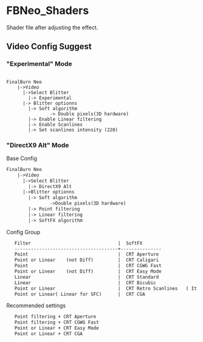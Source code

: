 # FBNeo_Shaders
Shader file after adjusting the effect.



## Video Config Suggest ##

### "Experimental" Mode ###

<pre><code>
FinalBurn Neo
    |->Video
      |->Select Blitter
        |-> Experimental
      |-> Blitter optionns
        |-> Soft algorithm
                -> Double pixels(3D hardware)
        |-> Enable Linear filtering
        |-> Enable Scanlines
        |-> Set scanlines intensity (220)
</code></pre>

### "DirectX9 Alt" Mode ###

Base Config

```html
FinalBurn Neo
    |->Video
      |->Select Blitter
        |-> DirectX9 Alt
      |->Blitter optionns
        |-> Soft algorithm
                ->Double pixels(3D hardware)
        |-> Point filtering
        |-> Linear filtering
        |-> SoftFX algorithm
```

Config Group
```html
   Filter                                |  SoftFX
   --------------------------------------+---------------
   Point                                 |  CRT Aperture
   Point or Linear    (not Diff)         |  CRT Caligari
   Point                                 |  CRT CGWG Fast
   Point or Linear    (not Diff)         |  CRT Easy Mode
   Linear                                |  CRT Standard
   Linear                                |  CRT Bicubic
   Point or Linear                       |  CRT Retro Scanlines   ( It is only applicable to even-fold zooming)
   Point or Linear( Linear for SFC)      |  CRT CGA
```

Recommended settings
```html
   Point filtering + CRT Aperture
   Point filtering + CRT CGWG Fast
   Point or Linear + CRT Easy Mode
   Point or Linear + CRT CGA
```
